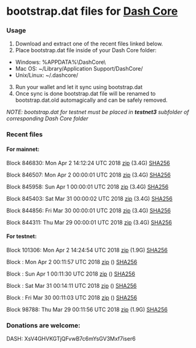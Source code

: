 # bootstrap.dat files for [Dash Core](https://www.dash.org)

### Usage

1. Download and extract one of the recent files linked below.
2. Place bootstrap.dat file inside of your Dash Core folder:
 - Windows: %APPDATA%\DashCore\
 - Mac OS: ~/Library/Application Support/DashCore/
 - Unix/Linux: ~/.dashcore/
3. Run your wallet and let it sync using bootstrap.dat
4. Once sync is done bootstrap.dat file will be renamed to bootstrap.dat.old automagically and can be safely removed.

_NOTE: bootstrap.dat for testnet must be placed in **testnet3** subfolder of corresponding Dash Core folder_

### Recent files

#### For mainnet:

Block 846830: Mon Apr  2 14:12:24 UTC 2018 [zip](https://dash-bootstrap.ams3.digitaloceanspaces.com/mainnet/2018-04-02/bootstrap.dat.zip) (3.4G) [SHA256](https://dash-bootstrap.ams3.digitaloceanspaces.com/mainnet/2018-04-02/sha256.txt)

Block 846507: Mon Apr  2 00:00:01 UTC 2018 [zip](https://dash-bootstrap.ams3.digitaloceanspaces.com/mainnet/2018-04-02/bootstrap.dat.zip) (3.4G) [SHA256](https://dash-bootstrap.ams3.digitaloceanspaces.com/mainnet/2018-04-02/sha256.txt)

Block 845958: Sun Apr  1 00:00:01 UTC 2018 [zip](https://dash-bootstrap.ams3.digitaloceanspaces.com/mainnet/2018-04-01/bootstrap.dat.zip) (3.4G) [SHA256](https://dash-bootstrap.ams3.digitaloceanspaces.com/mainnet/2018-04-01/sha256.txt)

Block 845403: Sat Mar 31 00:00:02 UTC 2018 [zip](https://dash-bootstrap.ams3.digitaloceanspaces.com/mainnet/2018-03-31/bootstrap.dat.zip) (3.4G) [SHA256](https://dash-bootstrap.ams3.digitaloceanspaces.com/mainnet/2018-03-31/sha256.txt)

Block 844856: Fri Mar 30 00:00:01 UTC 2018 [zip](https://dash-bootstrap.ams3.digitaloceanspaces.com/mainnet/2018-03-30/bootstrap.dat.zip) (3.4G) [SHA256](https://dash-bootstrap.ams3.digitaloceanspaces.com/mainnet/2018-03-30/sha256.txt)

Block 844311: Thu Mar 29 00:00:01 UTC 2018 [zip](https://dash-bootstrap.ams3.digitaloceanspaces.com/mainnet/2018-03-29/bootstrap.dat.zip) (3.4G) [SHA256](https://dash-bootstrap.ams3.digitaloceanspaces.com/mainnet/2018-03-29/sha256.txt)


#### For testnet:

Block 101306: Mon Apr  2 14:24:54 UTC 2018 [zip](https://dash-bootstrap.ams3.digitaloceanspaces.com/testnet/2018-04-02/bootstrap.dat.zip) (1.9G) [SHA256](https://dash-bootstrap.ams3.digitaloceanspaces.com/testnet/2018-04-02/sha256.txt)

Block : Mon Apr  2 00:11:57 UTC 2018 [zip](https://dash-bootstrap.ams3.digitaloceanspaces.com/testnet/2018-04-02/bootstrap.dat.zip) () [SHA256](https://dash-bootstrap.ams3.digitaloceanspaces.com/testnet/2018-04-02/sha256.txt)

Block : Sun Apr  1 00:11:30 UTC 2018 [zip](https://dash-bootstrap.ams3.digitaloceanspaces.com/testnet/2018-04-01/bootstrap.dat.zip) () [SHA256](https://dash-bootstrap.ams3.digitaloceanspaces.com/testnet/2018-04-01/sha256.txt)

Block : Sat Mar 31 00:14:11 UTC 2018 [zip](https://dash-bootstrap.ams3.digitaloceanspaces.com/testnet/2018-03-31/bootstrap.dat.zip) () [SHA256](https://dash-bootstrap.ams3.digitaloceanspaces.com/testnet/2018-03-31/sha256.txt)

Block : Fri Mar 30 00:11:03 UTC 2018 [zip](https://dash-bootstrap.ams3.digitaloceanspaces.com/testnet/2018-03-30/bootstrap.dat.zip) () [SHA256](https://dash-bootstrap.ams3.digitaloceanspaces.com/testnet/2018-03-30/sha256.txt)

Block 98788: Thu Mar 29 00:11:56 UTC 2018 [zip](https://dash-bootstrap.ams3.digitaloceanspaces.com/testnet/2018-03-29/bootstrap.dat.zip) (1.9G) [SHA256](https://dash-bootstrap.ams3.digitaloceanspaces.com/testnet/2018-03-29/sha256.txt)


### Donations are welcome:

DASH: XsV4GHVKGTjQFvwB7c6mYsGV3Mxf7iser6
